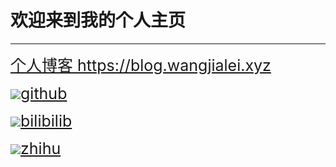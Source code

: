 # 欢迎来到我的个人主页

<hr>

<div style="font-size:25px;">
  <a href="https://github.com/wjl-lab">个人博客 https://blog.wangjialei.xyz</a> 
</div>
 
<p>
  
<div style="font-size:25px;">  
  <a href="https://github.com/wjl-lab"><img src="./gtihub.ico" style="zoom:100%;"/>github</a>
</div>

<p>

<div style="font-size:25px;">
  <a href="https://space.bilibili.com/433694656"><img src="./bilibili.ico" style="zoom:100%;"/>bilibilib</a> 
</div>    
  
<p>  
  
<div style="font-size:25px;">
  <a href="https://www.zhihu.com/people/zao-zao-zao-63-70"><img src="./zhihu.ico" style="zoom:100%;"/>zhihu</a>   
</div>   





